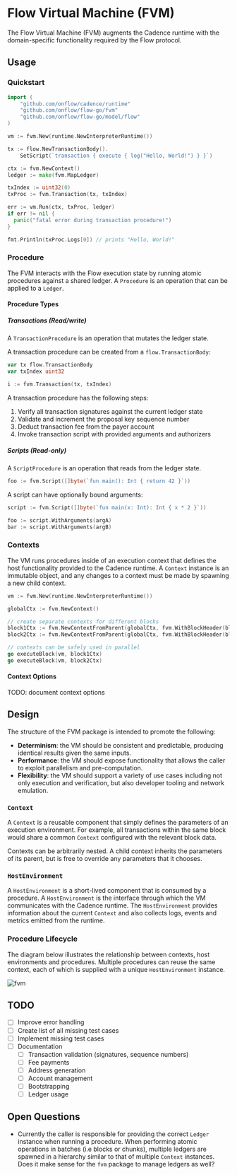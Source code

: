# Flow Virtual Machine (FVM)

The Flow Virtual Machine (FVM) augments the Cadence runtime with the domain-specific 
functionality required by the Flow protocol.

## Usage

### Quickstart

```go
import (
    "github.com/onflow/cadence/runtime"
    "github.com/onflow/flow-go/fvm"
    "github.com/onflow/flow-go/model/flow"
)

vm := fvm.New(runtime.NewInterpreterRuntime())

tx := flow.NewTransactionBody().
    SetScript(`transaction { execute { log("Hello, World!") } }`)

ctx := fvm.NewContext()
ledger := make(fvm.MapLedger)

txIndex := uint32(0)
txProc := fvm.Transaction(tx, txIndex)

err := vm.Run(ctx, txProc, ledger)
if err != nil {
  panic("fatal error during transaction procedure!")
}

fmt.Println(txProc.Logs[0]) // prints "Hello, World!"
```

### Procedure

The FVM interacts with the Flow execution state by running atomic procedures against 
a shared ledger. A `Procedure` is an operation that can be applied to a `Ledger`.

#### Procedure Types

##### Transactions (Read/write)

A `TransactionProcedure` is an operation that mutates the ledger state.

A transaction procedure can be created from a `flow.TransactionBody`:

```go
var tx flow.TransactionBody
var txIndex uint32

i := fvm.Transaction(tx, txIndex)
```

A transaction procedure has the following steps:

1. Verify all transaction signatures against the current ledger state
1. Validate and increment the proposal key sequence number
1. Deduct transaction fee from the payer account
1. Invoke transaction script with provided arguments and authorizers

##### Scripts (Read-only)

A `ScriptProcedure` is an operation that reads from the ledger state.

```go
foo := fvm.Script([]byte(`fun main(): Int { return 42 }`))
```

A script can have optionally bound arguments:

```go
script := fvm.Script([]byte(`fun main(x: Int): Int { x * 2 }`))

foo := script.WithArguments(argA)
bar := script.WithArguments(argB)
```

### Contexts

The VM runs procedures inside of an execution context that defines the host
functionality provided to the Cadence runtime. A `Context` instance is 
an immutable object, and any changes to a context must be made by spawning
a new child context.

```go
vm := fvm.New(runtime.NewInterpreterRuntime())

globalCtx := fvm.NewContext()

// create separate contexts for different blocks
block1Ctx := fvm.NewContextFromParent(globalCtx, fvm.WithBlockHeader(block1))
block2Ctx := fvm.NewContextFromParent(globalCtx, fvm.WithBlockHeader(block2))

// contexts can be safely used in parallel
go executeBlock(vm, block1Ctx)
go executeBlock(vm, block2Ctx)
```

#### Context Options

TODO: document context options

## Design

The structure of the FVM package is intended to promote the following:
- **Determinism**: the VM should be consistent and predictable, producing identical results given the 
same inputs.
- **Performance**: the VM should expose functionality that allows the caller to exploit parallelism and pre-computation.
- **Flexibility**: the VM should support a variety of use cases including not only execution and verification, but also
developer tooling and network emulation.

### `Context`

A `Context` is a reusable component that simply defines the parameters of an execution environment. 
For example, all transactions within the same block would share a common `Context` configured with the relevant
block data.

Contexts can be arbitrarily nested. A child context inherits the parameters of its parent, but is free to override
any parameters that it chooses.

### `HostEnvironment`

A `HostEnvironment` is a short-lived component that is consumed by a procedure. A `HostEnvironment` is the 
interface through which the VM communicates with the Cadence runtime. The `HostEnvironment` provides information about
the current `Context` and also collects logs, events and metrics emitted from the runtime.

### Procedure Lifecycle

The diagram below illustrates the relationship between contexts, host environments and procedures. Multiple procedures
can reuse the same context, each of which is supplied with a unique `HostEnvironment` instance.

![fvm](./fvm.svg)


## TODO

- [ ] Improve error handling
- [ ] Create list of all missing test cases
- [ ] Implement missing test cases
- [ ] Documentation
  - [ ] Transaction validation (signatures, sequence numbers)
  - [ ] Fee payments
  - [ ] Address generation
  - [ ] Account management
  - [ ] Bootstrapping
  - [ ] Ledger usage

## Open Questions

- Currently the caller is responsible for providing the correct `Ledger` instance when running a procedure. When
performing atomic operations in batches (i.e blocks or chunks), multiple ledgers are spawned in a hierarchy similar to 
that of multiple `Context` instances. Does it make sense for the `fvm` package to manage ledgers as well?
